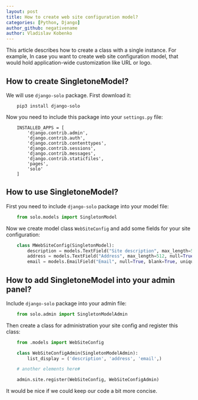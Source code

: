 ```yaml
---
layout: post
title: How to create web site configuration model?
categories: [Python, Django]
author_github: negativename
author: Vladislav Kobenko
---
```


This article describes how to create a class with a single instance. For example, In case you want to create web site configuration model, that would hold application-wide customization like URL or logo.

## How to create SingletoneModel?

We will use `django-solo` package. First download it:

```
    pip3 install django-solo
```

Now you need to include this package into your `settings.py` file:

```
    INSTALLED_APPS = [
        'django.contrib.admin',
        'django.contrib.auth',
        'django.contrib.contenttypes',
        'django.contrib.sessions',
        'django.contrib.messages',
        'django.contrib.staticfiles',
        'pages',
        'solo'
    ]
```

## How to use SingletoneModel?

First you need to include `django-solo` package into your model file:

```python
    from solo.models import SingletonModel
```

Now we create model class `WebSiteConfig` and add some fields for your site configuration:

```python
    class MWebSiteConfig(SingletonModel):
        description = models.TextField("Site description", max_length=512, null=False, blank=False, unique=False, default="some description")
        address = models.TextField("Address", max_length=512, null=True, blank=True, unique=False)
        email = models.EmailField("Email", null=True, blank=True, unique=False)
```

## How to add SingletoneModel into your admin panel?

Include `django-solo` package into your admin file:

```python
    from solo.admin import SingletonModelAdmin
```

Then create a class for administration your site config and register this class:

```python
    from .models import WebSiteConfig

    class WebSiteConfigAdmin(SingletonModelAdmin):
        list_display = ('description', 'address', 'email',)

    # another elements here#

    admin.site.register(WebSiteConfig, WebSiteConfigAdmin)
```

It would be nice if we could keep our code a bit more concise.